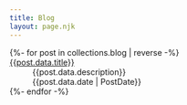 ```yaml
---
title: Blog
layout: page.njk
---
```


<dl>
    {%- for post in collections.blog | reverse -%}
        <dt><a href="{{post.url}}">{{post.data.title}}</a></dt>
        <dd>{{post.data.description}}<time datetime="{{post.data.date}}"><br/>{{post.data.date | PostDate}}</time>
        </dd>
    {%- endfor -%}
</dl>
